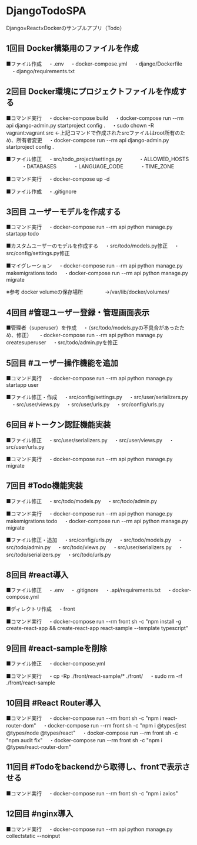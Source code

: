 # DjangoTodoSPA
Django×React×Dockerのサンプルアプリ（Todo）

## 1回目 Docker構築用のファイルを作成
■ファイル作成
　・.env
　・docker-compose.yml
　・django/Dockerfile
　・django/requirements.txt

## 2回目 Docker環境にプロジェクトファイルを作成する
■コマンド実行
　・docker-compose build
　・docker-compose run --rm api django-admin.py startproject config .
　・sudo chown -R vagrant:vagrant src ←上記コマンドで作成されたsrcファイルはroot所有のため、所有者変更
　・docker-compose run --rm api django-admin.py startproject config .

■ファイル修正
　・src/todo_project/settings.py
　　　・ALLOWED_HOSTS
　　　・DATABASES
　　　・LANGUAGE_CODE
　　　・TIME_ZONE

■コマンド実行
　・docker-compose up -d

■ファイル作成
　・.gitignore

## 3回目 ユーザーモデルを作成する
■コマンド実行
　・docker-compose run --rm api python manage.py startapp todo

■カスタムユーザーのモデルを作成する
　・src/todo/models.py修正
　・src/config/settings.py修正

■マイグレーション
　・docker-compose run --rm api python manage.py makemigrations todo
　・docker-compose run --rm api python manage.py migrate

※参考 docker volumeの保存場所
　　　　→/var/lib/docker/volumes/

## 4回目 #管理ユーザー登録・管理画面表示
■管理者（superuser）を作成
　・（src/todo/models.pyの不具合があったため、修正）
　・docker-compose run --rm api python manage.py createsuperuser
　・src/todo/admin.pyを修正

## 5回目 #ユーザー操作機能を追加
■コマンド実行
　・docker-compose run --rm api python manage.py startapp user

■ファイル修正・作成
　・src/config/settings.py
　・src/user/serializers.py
　・src/user/views.py
　・src/user/urls.py
　・src/config/urls.py

## 6回目 #トークン認証機能実装
■ファイル修正
　・src/user/serializers.py
　・src/user/views.py
　・src/user/urls.py

■コマンド実行
　・docker-compose run --rm api python manage.py migrate

## 7回目 #Todo機能実装
■ファイル修正
　・src/todo/models.py
　・src/todo/admin.py

■コマンド実行
　・docker-compose run --rm api python manage.py makemigrations todo
　・docker-compose run --rm api python manage.py migrate

■ファイル修正・追加
　・src/config/urls.py
　・src/todo/models.py
　・src/todo/admin.py
　・src/todo/views.py
　・src/user/serializers.py
　・src/todo/serializers.py
　・src/todo/urls.py

## 8回目 #react導入
■ファイル修正
　・.env
　・.gitignore
　・.api/requirements.txt
　・docker-compose.yml

■ディレクトリ作成
　・front

■コマンド実行
　・docker-compose run --rm front sh -c "npm install -g create-react-app && create-react-app react-sample --template typescript"

## 9回目 #react-sampleを削除
■ファイル修正
　・docker-compose.yml

■コマンド実行
　・cp -Rp ./front/react-sample/* ./front/
　・sudo rm -rf ./front/react-sample

## 10回目 #React Router導入
■コマンド実行
　・docker-compose run --rm front sh -c "npm i react-router-dom"
　・docker-compose run --rm front sh -c "npm i @types/jest @types/node @types/react"
　・docker-compose run --rm front sh -c "npm audit fix"
　・docker-compose run --rm front sh -c "npm i @types/react-router-dom"

## 11回目 #Todoをbackendから取得し、frontで表示させる
■コマンド実行
　・docker-compose run --rm front sh -c "npm i axios"

## 12回目 #nginx導入
■コマンド実行
　・docker-compose run --rm api python manage.py collectstatic --noinput
